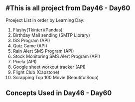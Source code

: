 #This is all project from Day46 - Day60
-------------------------------------------

Proeject List in order by Learning Day:

1. Flashy(Tkinter)(Pandas)
2. Birthday Mail sending (SMTP Library)
3. ISS Program (API)
4. Quiz Game (API)
5. Rain Alert SMS Program (API)
6. Stock Monitoring SMS Alert Program (API)
7. Pixela (API)
8. Google sheet workout tracker (API)
9. Flight Club (Capstone)
10. Scrapping Top 100 Movie (BeautifulSoup)



Concepts Used in Day46 - Day60
--------------------------------
